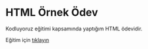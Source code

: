 # HTML Örnek Ödev 

Kodluyoruz eğitimi kapsamında yaptığım HTML ödevidir.

Eğitim için [tıklayın](https://academy.patika.dev/tr/courses/html)